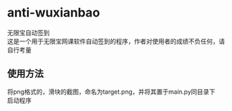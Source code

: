 # anti-wuxianbao
无限宝自动签到  
这是一个用于无限宝网课软件自动签到的程序，作者对使用者的成绩不负任何，请自行考量
## 使用方法
将png格式的，滑块的截图，命名为target.png，并将其置于main.py同目录下  
启动程序